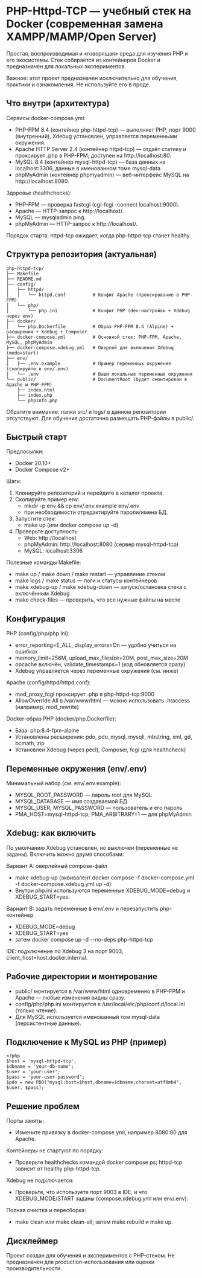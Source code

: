 # PHP-Httpd-TCP — учебный стек на Docker (современная замена XAMPP/MAMP/Open Server)

Простая, воспроизводимая и «говорящая» среда для изучения PHP и его экосистемы. Стек собирается из контейнеров Docker и предназначен для локальных экспериментов.

Важное: этот проект предназначен исключительно для обучения, практики и ознакомления. Не используйте его в проде.

## Что внутри (архитектура)

Сервисы docker-compose.yml:
- PHP-FPM 8.4 (контейнер php-httpd-tcp) — выполняет PHP, порт 9000 (внутренний), Xdebug установлен, управляется переменными окружения.
- Apache HTTP Server 2.4 (контейнер httpd-tcp) — отдаёт статику и проксирует .php в PHP-FPM; доступен на http://localhost:80.
- MySQL 8.4 (контейнер mysql-httpd-tcp) — база данных на localhost:3306, данные в именованном томе mysql-data.
- phpMyAdmin (контейнер phpmyadmin) — веб-интерфейс MySQL на http://localhost:8080.

Здоровье (healthchecks):
- PHP-FPM — проверка fastcgi (cgi-fcgi -connect localhost:9000).
- Apache — HTTP-запрос к http://localhost/.
- MySQL — mysqladmin ping.
- phpMyAdmin — HTTP-запрос к http://localhost/.

Порядок старта: httpd-tcp ожидает, когда php-httpd-tcp станет healthy.

## Структура репозитория (актуальная)

```
php-httpd-tcp/
├── Makefile
├── README.md
├── config/
│   ├── httpd/
│   │   └── httpd.conf          # Конфиг Apache (проксирование в PHP-FPM)
│   └── php/
│       └── php.ini             # Конфиг PHP (dev-настройки + Xdebug через env)
├── docker/
│   └── php.Dockerfile          # Образ PHP-FPM 8.4 (Alpine) + расширения + Xdebug + Composer
├── docker-compose.yml          # Основной стек: PHP-FPM, Apache, MySQL, phpMyAdmin
├── docker-compose.xdebug.yml   # Оверлей для включения Xdebug (mode=start)
├── env/
│   ├── .env.example            # Пример переменных окружения (скопируйте в env/.env)
│   └── .env                    # Ваши локальные переменные окружения
└── public/                     # DocumentRoot (будет смонтирован в Apache и PHP-FPM)
    ├── index.html
    ├── index.php
    └── phpinfo.php
```

Обратите внимание: папки src/ и logs/ в данном репозитории отсутствуют. Для обучения достаточно размещать PHP-файлы в public/.

## Быстрый старт

Предпосылки:
- Docker 20.10+
- Docker Compose v2+

Шаги:
1) Клонируйте репозиторий и перейдите в каталог проекта.
2) Скопируйте пример env:
   - mkdir -p env && cp env/.env.example env/.env
   - при необходимости отредактируйте пароли/имена БД.
3) Запустите стек:
   - make up (или docker compose up -d)
4) Проверьте доступность:
   - Web: http://localhost
   - phpMyAdmin: http://localhost:8080 (сервер mysql-httpd-tcp)
   - MySQL: localhost:3306

Полезные команды Makefile:
- make up / make down / make restart — управление стеком
- make logs / make status — логи и статусы контейнеров
- make xdebug-up / make xdebug-down — запуск/остановка стека с включённым Xdebug
- make check-files — проверить, что все нужные файлы на месте

## Конфигурация

PHP (config/php/php.ini):
- error_reporting=E_ALL, display_errors=On — удобно учиться на ошибках
- memory_limit=256M, upload_max_filesize=20M, post_max_size=20M
- opcache включён, validate_timestamps=1 (код обновляется сразу)
- Xdebug управляется через переменные окружения (см. ниже)

Apache (config/httpd/httpd.conf):
- mod_proxy_fcgi проксирует .php в php-httpd-tcp:9000
- AllowOverride All в /var/www/html — можно использовать .htaccess (например, mod_rewrite)

Docker-образ PHP (docker/php.Dockerfile):
- База: php:8.4-fpm-alpine
- Установлены расширения: pdo, pdo_mysql, mysqli, mbstring, xml, gd, bcmath, zip
- Установлен Xdebug (через pecl), Composer, fcgi (для healthcheck)

## Переменные окружения (env/.env)

Минимальный набор (см. env/.env.example):
- MYSQL_ROOT_PASSWORD — пароль root для MySQL
- MYSQL_DATABASE — имя создаваемой БД
- MYSQL_USER, MYSQL_PASSWORD — пользователь и его пароль
- PMA_HOST=mysql-httpd-tcp, PMA_ARBITRARY=1 — для phpMyAdmin

## Xdebug: как включить

По умолчанию Xdebug установлен, но выключен (переменные не заданы). Включить можно двумя способами:

Вариант A: оверлейный compose-файл
- make xdebug-up
  (эквивалент docker compose -f docker-compose.yml -f docker-compose.xdebug.yml up -d)
- Внутри php.ini используются переменные XDEBUG_MODE=debug и XDEBUG_START=yes.

Вариант B: задать переменные в env/.env и перезапустить php-контейнер
- XDEBUG_MODE=debug
- XDEBUG_START=yes
- затем docker compose up -d --no-deps php-httpd-tcp

IDE: подключение по Xdebug 3 на порт 9003, client_host=host.docker.internal.

## Рабочие директории и монтирование

- public/ монтируется в /var/www/html одновременно в PHP-FPM и Apache — любые изменения видны сразу.
- config/php/php.ini монтируется в /usr/local/etc/php/conf.d/local.ini (только чтение).
- Для MySQL используется именованный том mysql-data (персистентные данные).

## Подключение к MySQL из PHP (пример)

```
<?php
$host = 'mysql-httpd-tcp';
$dbname = 'your-db-name';
$user = 'your-user';
$pass = 'your-user-password';
$pdo = new PDO("mysql:host=$host;dbname=$dbname;charset=utf8mb4", $user, $pass);
```

## Решение проблем

Порты заняты:
- Измените привязку в docker-compose.yml, например 8080:80 для Apache.

Контейнеры не стартуют по порядку:
- Проверьте healthchecks командой docker compose ps; httpd-tcp зависит от healthy php-httpd-tcp.

Xdebug не подключается:
- Проверьте, что используете порт 9003 в IDE, и что XDEBUG_MODE/START заданы (compose.xdebug.yml или env/.env).

Полная очистка и пересборка:
- make clean или make clean-all; затем make rebuild и make up.

## Дисклеймер

Проект создан для обучения и экспериментов с PHP-стеком. Не предназначен для production-использования или оценки производительности.
